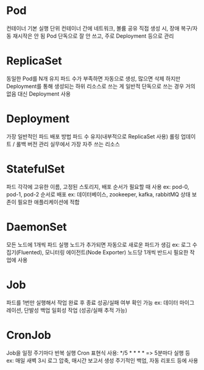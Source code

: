 # Pod
컨테이너 기본 실행 단위
컨테이너 간에 네트워크, 볼륨 공유
직접 생성 시, 장애 복구/자동 재시작은 안 됨
Pod 단독으로 잘 안 쓰고, 주로 Deployment 등으로 관리

# ReplicaSet
동일한 Pod를 N개 유지
파드 수가 부족하면 자동으로 생성, 많으면 삭제
하지만 Deployment를 통해 생성되는 하위 리소스로 쓰는 게 일반적
단독으로 쓰는 경우 거의 없음 대신 Deployment 사용

# Deployment
가장 일반적인 파드 배포 방법
파드 수 유지(내부적으로 ReplicaSet 사용)
롤링 업데이트 / 롤백
버전 관리
실무에서 가장 자주 쓰는 리소스

# StatefulSet
파드 각각에 고유한 이름, 고정된 스토리지, 배포 순서가 필요할 때 사용
ex: pod-0, pod-1, pod-2 순서로 배포
ex: 데이터베이스, zookeeper, kafka, rabbitMQ
상태 보존이 필요한 애플리케이션에 적합

# DaemonSet
모든 노드에 1개씩 파드 실행
노드가 추가되면 자동으로 새로운 파드가 생김
ex: 로그 수집기(Fluented), 모니터링 에이전트(Node Exporter)
노드당 1개씩 반드시 필요한 작업에 사용

# Job
파드를 1번만 실행해서 작업 완료 후 종료
성공/실패 여부 확인 가능
ex: 데이터 마이그레이션, 단발성 백업
일회성 작업 (성공/실패 추적 가능)

# CronJob
Job을 일정 주기마다 반복 실행
Cron 표현식 사용: */5 * * * * => 5분마다 실행 등
ex: 매일 새벽 3시 로그 압축, 매시간 보고서 생성
주기적인 백업, 자동 리포드 등에 사용
